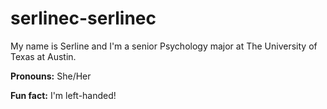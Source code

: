 # serlinec-serlinec

My name is Serline and I'm a senior Psychology major at The University of Texas at Austin.

**Pronouns:** She/Her

**Fun fact:** I'm left-handed!
